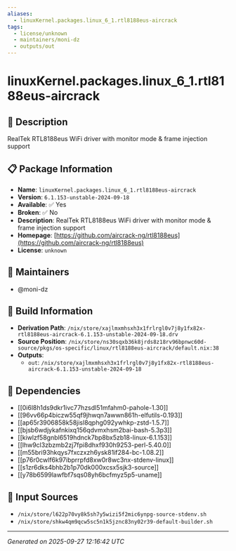 ```yaml
---
aliases:
  - linuxKernel.packages.linux_6_1.rtl8188eus-aircrack
tags:
  - license/unknown
  - maintainers/moni-dz
  - outputs/out
---
```


# linuxKernel.packages.linux_6_1.rtl8188eus-aircrack

## 📝 Description

RealTek RTL8188eus WiFi driver with monitor mode & frame injection support

## 📋 Package Information

- **Name**: `linuxKernel.packages.linux_6_1.rtl8188eus-aircrack`
- **Version**: `6.1.153-unstable-2024-09-18`
- **Available**: ✅ Yes
- **Broken**: ✅ No
- **Description**: RealTek RTL8188eus WiFi driver with monitor mode & frame injection support
- **Homepage**: [https://github.com/aircrack-ng/rtl8188eus](https://github.com/aircrack-ng/rtl8188eus)
- **License**: `unknown`
## 👥 Maintainers

- @moni-dz


## 🔧 Build Information

- **Derivation Path**: `/nix/store/xajlmxmhsxh3x1frlrgl0v7j8y1fx82x-rtl8188eus-aircrack-6.1.153-unstable-2024-09-18.drv`
- **Source Position**: `/nix/store/ns30sqxb36k8jrds8z18rv96bpnwc60d-source/pkgs/os-specific/linux/rtl8188eus-aircrack/default.nix:38`
- **Outputs**:
  - `out`:  `/nix/store/xajlmxmhsxh3x1frlrgl0v7j8y1fx82x-rtl8188eus-aircrack-6.1.153-unstable-2024-09-18`

## 🔗 Dependencies

- [[0i6l8h1ds9dkr1ivc77hzsdl51mfahm0-pahole-1.30]]
- [[96vv66p4biczw55qf9jhwqn7awwn861h-elfutils-0.193]]
- [[ap65r3906858k58jisl8qphg092ywhkp-zstd-1.5.7]]
- [[bjsb6wdjykafnkixq156qdvmxhsm2bai-bash-5.3p3]]
- [[kiwlzf58gnbl6519hdnck7bp8bx5zb18-linux-6.1.153]]
- [[lhw9cl3zbzmb2zj7fpi8dhxf930h9253-perl-5.40.0]]
- [[m55bri93hkqys7fxczxzh6ysk81if284-bc-1.08.2]]
- [[p76r0cwlf6k97ibprrpfd8xw0r8wc3nx-stdenv-linux]]
- [[s1zr6dks4bhb2b1p70dk000xcsx5sjk3-source]]
- [[y78b6599lawfbf7sqs08yh6bcfmyz5p5-uname]]

## 📁 Input Sources

- `/nix/store/l622p70vy8k5sh7y5wizi5f2mic6ynpg-source-stdenv.sh`
- `/nix/store/shkw4qm9qcw5sc5n1k5jznc83ny02r39-default-builder.sh`

---
*Generated on 2025-09-27 12:16:42 UTC*
